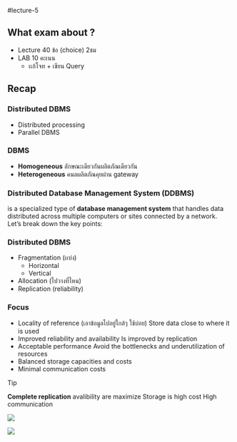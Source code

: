 #lecture-5 

## What exam about ?
- Lecture 40 ข้อ (choice) 2ชม
- LAB 10 คะเนน
	- เเก้โจท + เขียน Query



## Recap

### Distributed DBMS
- Distributed processing
- Parallel DBMS

### DBMS
- **Homogeneous** ลักษณะเดียวกันผลิตภัณเดียวกัน
- **Heterogeneous** คนลผลิตภัณคุยผ่าน gateway

### Distributed Database Management System (DDBMS) 
is a specialized type of **database management system** that handles data distributed across multiple computers or sites connected by a network. Let’s break down the key points:


### Distributed DBMS
- Fragmentation (เเบ่ง)
	- Horizontal
	- Vertical
- Allocation (ไปวางที่ไหน)
- Replication (reliability)
### Focus
- Locality of reference (เอาข้อมูลไปอยู่ใกล้ๆ ใช้บ่อย)
Store data close to where it is used
- Improved reliability and availability Is improved by replication
- Acceptable performance
Avoid the bottlenecks and underutilization of resources
- Balanced storage capacities and costs
- Minimal communication costs



>[!tip]
>**Complete replication** 
>avalibility are maximize
>Storage is high cost
>High communication


![](https://i.imgur.com/5rMzt7S.png)


![](https://i.imgur.com/3l4rlmt.png)
